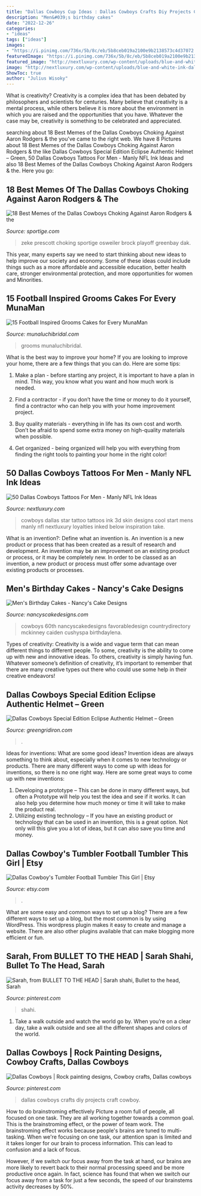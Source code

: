 ```yaml
---
title: "Dallas Cowboys Cup Ideas : Dallas Cowboys Crafts Diy Projects Craft Cowboy"
description: "Men&#039;s birthday cakes"
date: "2022-12-26"
categories:
- "ideas"
tags: ["ideas"]
images:
- "https://i.pinimg.com/736x/5b/8c/eb/5b8ceb019a2100e9b2138573c4d37072.jpg"
featuredImage: "https://i.pinimg.com/736x/5b/8c/eb/5b8ceb019a2100e9b2138573c4d37072.jpg"
featured_image: "http://nextluxury.com/wp-content/uploads/blue-and-white-ink-dallas-cowboys-torn-skin-mens-start-tattoo-on-leg.jpg"
image: "http://nextluxury.com/wp-content/uploads/blue-and-white-ink-dallas-cowboys-torn-skin-mens-start-tattoo-on-leg.jpg"
ShowToc: true
author: "Julius Wisoky"
---
```



What is creativity?
Creativity is a complex idea that has been debated by philosophers and scientists for centuries. Many believe that creativity is a mental process, while others believe it is more about the environment in which you are raised and the opportunities that you have. Whatever the case may be, creativity is something to be celebrated and appreciated.

	

		
searching about 18 Best Memes of the Dallas Cowboys Choking Against Aaron Rodgers &amp; the you've came to the right web. We have 8 Pictures about 18 Best Memes of the Dallas Cowboys Choking Against Aaron Rodgers &amp; the like Dallas Cowboys Special Edition Eclipse Authentic Helmet – Green, 50 Dallas Cowboys Tattoos For Men - Manly NFL Ink Ideas and also 18 Best Memes of the Dallas Cowboys Choking Against Aaron Rodgers &amp; the. Here you go:
		
    
## 18 Best Memes Of The Dallas Cowboys Choking Against Aaron Rodgers &amp; The

<img loading=lazy src="http://sportige.com/wp-content/uploads/2017/10/Rodgers-is-Cowboys-Daddy-e1507562644683.jpg" onerror="this.onerror=null;this.src='https://tse3.mm.bing.net/th?id=OIP.nc_G_RSg2mHza4PGt8PnkQHaIW&amp;pid=15.1';" alt="18 Best Memes of the Dallas Cowboys Choking Against Aaron Rodgers &amp; the">

_Source: sportige.com_

>zeke prescott choking sportige osweiler brock playoff greenbay dak. 

	

This year, many experts say we need to start thinking about new ideas to help improve our society and economy. Some of these ideas could include things such as a more affordable and accessible education, better health care, stronger environmental protection, and more opportunities for women and Minorities.

    
## 15 Football Inspired Grooms Cakes For Every MunaMan

<img loading=lazy src="https://www.munaluchibridal.com/wp-content/uploads/2015/09/dallas_cowboys_grooms_cake.jpg" onerror="this.onerror=null;this.src='https://tse3.mm.bing.net/th?id=OIP.NSAP1OgtNRfMX5tcBYDxLQHaJ6&amp;pid=15.1';" alt="15 Football Inspired Grooms Cakes for Every MunaMan">

_Source: munaluchibridal.com_

>grooms munaluchibridal. 

	

What is the best way to improve your home?
If you are looking to improve your home, there are a few things that you can do. Here are some tips:
1. Make a plan - before starting any project, it is important to have a plan in mind. This way, you know what you want and how much work is needed.

2. Find a contractor - if you don’t have the time or money to do it yourself, find a contractor who can help you with your home improvement project.

3. Buy quality materials - everything in life has its own cost and worth. Don’t be afraid to spend some extra money on high-quality materials when possible.

4. Get organized - being organized will help you with everything from finding the right tools to painting your home in the right color!

    
## 50 Dallas Cowboys Tattoos For Men - Manly NFL Ink Ideas

<img loading=lazy src="http://nextluxury.com/wp-content/uploads/blue-and-white-ink-dallas-cowboys-torn-skin-mens-start-tattoo-on-leg.jpg" onerror="this.onerror=null;this.src='https://tse2.mm.bing.net/th?id=OIP.HLbkGvz8rE_ocEv6SCwOiwHaGq&amp;pid=15.1';" alt="50 Dallas Cowboys Tattoos For Men - Manly NFL Ink Ideas">

_Source: nextluxury.com_

>cowboys dallas star tattoo tattoos ink 3d skin designs cool start mens manly nfl nextluxury loyalties inked below inspiration take. 

	

What is an invention?: Define what an invention is.
An invention is a new product or process that has been created as a result of research and development. An invention may be an improvement on an existing product or process, or it may be completely new. In order to be classed as an invention, a new product or process must offer some advantage over existing products or processes.

    
## Men&#039;s Birthday Cakes - Nancy&#039;s Cake Designs

<img loading=lazy src="https://nancyscakedesigns.com/wp-content/uploads/2017/03/Cowboys-768x1024.jpg" onerror="this.onerror=null;this.src='https://tse3.mm.bing.net/th?id=OIP.c23M8WRt0YIyj4sVhNi0LQHaJ4&amp;pid=15.1';" alt="Men&#039;s Birthday Cakes - Nancy&#039;s Cake Designs">

_Source: nancyscakedesigns.com_

>cowboys 60th nancyscakedesigns favorabledesign countrydirectory mckinney caiden cushyspa birthdaylena. 

	

Types of creativity:
Creativity is a wide and vague term that can mean different things to different people. To some, creativity is the ability to come up with new and innovative ideas. To others, creativity is simply having fun. Whatever someone’s definition of creativity, it’s important to remember that there are many creative types out there who could use some help in their creative endeavors!

    
## Dallas Cowboys Special Edition Eclipse Authentic Helmet – Green

<img loading=lazy src="https://cdn.shopify.com/s/files/1/2458/4861/products/DallasCowboysEclipseAuthentic01_1200x1200.jpg?v=1602006513" onerror="this.onerror=null;this.src='https://tse2.mm.bing.net/th?id=OIP.nCaHWEsTBNVYo9eiA_X9iQHaE8&amp;pid=15.1';" alt="Dallas Cowboys Special Edition Eclipse Authentic Helmet – Green">

_Source: greengridiron.com_

>. 

	

Ideas for inventions: What are some good ideas?
Invention ideas are always something to think about, especially when it comes to new technology or products. There are many different ways to come up with ideas for inventions, so there is no one right way. Here are some great ways to come up with new inventions: 
1. Developing a prototype – This can be done in many different ways, but often a Prototype will help you test the idea and see if it works. It can also help you determine how much money or time it will take to make the product real. 
2. Utilizing existing technology – If you have an existing product or technology that can be used in an invention, this is a great option. Not only will this give you a lot of ideas, but it can also save you time and money. 

    
## Dallas Cowboy&#039;s Tumbler Football Tumbler This Girl | Etsy

<img loading=lazy src="https://i.etsystatic.com/17802777/r/il/8e9eb4/2408839178/il_794xN.2408839178_ilwt.jpg" onerror="this.onerror=null;this.src='https://tse4.mm.bing.net/th?id=OIP.vBxilfyNo98r4R_f0_Tr1wHaJ4&amp;pid=15.1';" alt="Dallas Cowboy&#039;s Tumbler Football Tumbler This Girl | Etsy">

_Source: etsy.com_

>. 

	

What are some easy and common ways to set up a blog?
There are a few different ways to set up a blog, but the most common is by using WordPress. This wordpress plugin makes it easy to create and manage a website. There are also other plugins available that can make blogging more efficient or fun.

    
## Sarah, From BULLET TO THE HEAD | Sarah Shahi, Bullet To The Head, Sarah

<img loading=lazy src="https://i.pinimg.com/736x/5b/8c/eb/5b8ceb019a2100e9b2138573c4d37072.jpg" onerror="this.onerror=null;this.src='https://tse4.mm.bing.net/th?id=OIP.g-wIEPmVyKSHKP1rAxC5VgHaLH&amp;pid=15.1';" alt="Sarah, from BULLET TO THE HEAD | Sarah shahi, Bullet to the head, Sarah">

_Source: pinterest.com_

>shahi. 

	

1) Take a walk outside and watch the world go by. When you’re on a clear day, take a walk outside and see all the different shapes and colors of the world.

    
## Dallas Cowboys | Rock Painting Designs, Cowboy Crafts, Dallas Cowboys

<img loading=lazy src="https://i.pinimg.com/736x/2c/b2/15/2cb2154e3ff124a333b2e066aaae9f79.jpg" onerror="this.onerror=null;this.src='https://tse4.mm.bing.net/th?id=OIP.dxa2d9F559eFlXX1vNzMwAHaNK&amp;pid=15.1';" alt="Dallas Cowboys | Rock painting designs, Cowboy crafts, Dallas cowboys">

_Source: pinterest.com_

>dallas cowboys crafts diy projects craft cowboy. 

	

How to do brainstroming effectively
Picture a room full of people, all focused on one task. They are all working together towards a common goal. This is the brainstroming effect, or the power of team work.
The brainstroming effect works because people's brains are tuned to multi-tasking. When we're focusing on one task, our attention span is limited and it takes longer for our brain to process information. This can lead to confusion and a lack of focus.

However, if we switch our focus away from the task at hand, our brains are more likely to revert back to their normal processing speed and be more productive once again. In fact, science has found that when we switch our focus away from a task for just a few seconds, the speed of our brainstems activity decreases by 50%.

